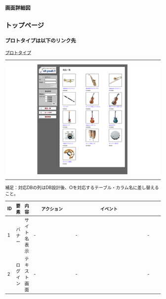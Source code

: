 ### 画面詳細図
## トップページ
### プロトタイプは以下のリンク先
[プロトタイプ](https://www.figma.com/file/pGXnXrKF6Coz5Tdb1IQtg1/Untitled?node-id=21%3A5)
*****
<img src="../img/toppage.png" width="500">

*****
補足：対応DBの列はDB設計後、○を対応するテーブル・カラム名に差し替えること。

| ID | 要素 | 内容 | アクション | イベント | 対応DB |
|----|-----|-----|---------|--------|-------|
|1   |バナー|サイト名表示|-　　　　　　　　|-　　　　　　　　　　　　　　　|-　　　　　　　　　　　　|
|2   |ログイン|テキスト画面|-　　　　　　　　|-　　　　　　　　　　　　　　　|-　　　　　　　　　　　　|
